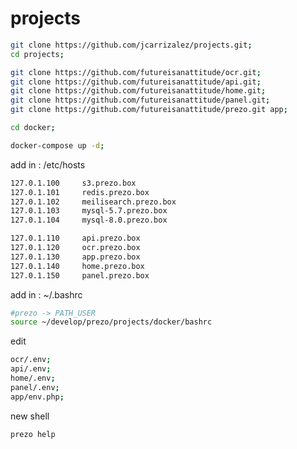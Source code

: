 # projects

```bash
git clone https://github.com/jcarrizalez/projects.git;
cd projects;
```

```bash
git clone https://github.com/futureisanattitude/ocr.git;
git clone https://github.com/futureisanattitude/api.git;
git clone https://github.com/futureisanattitude/home.git;
git clone https://github.com/futureisanattitude/panel.git;
git clone https://github.com/futureisanattitude/prezo.git app;
```

```bash
cd docker;

docker-compose up -d;
```

add in : /etc/hosts
```bash
127.0.1.100     s3.prezo.box
127.0.1.101     redis.prezo.box
127.0.1.102     meilisearch.prezo.box
127.0.1.103     mysql-5.7.prezo.box
127.0.1.104     mysql-8.0.prezo.box

127.0.1.110     api.prezo.box
127.0.1.120     ocr.prezo.box
127.0.1.130     app.prezo.box
127.0.1.140     home.prezo.box
127.0.1.150     panel.prezo.box
```

add in : ~/.bashrc
```bash
#prezo -> PATH_USER
source ~/develop/prezo/projects/docker/bashrc
```

edit
```bash
ocr/.env;
api/.env;
home/.env;
panel/.env;
app/env.php;
```

new shell
```bash
prezo help
```